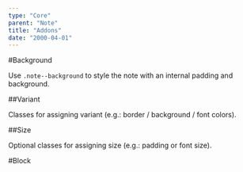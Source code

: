 ```yaml
---
type: "Core"
parent: "Note"
title: "Addons"
date: "2000-04-01"
---
```


#Background

Use `.note--background` to style the note with an internal padding and background.

##Variant

Classes for assigning variant (e.g.: border / background / font colors).

<demo>
  <demovanilla src="inline/core/note/variant-background">
  </demovanilla>
</demo>

##Size

Optional classes for assigning size (e.g.: padding or font size).

<demo>
  <demovanilla src="inline/core/note/size-background">
  </demovanilla>
</demo>

#Block

<demo>
  <demovanilla src="inline/core/note/block">
  </demovanilla>
  <demovanilla src="inline/core/note/block-background">
  </demovanilla>
</demo>
